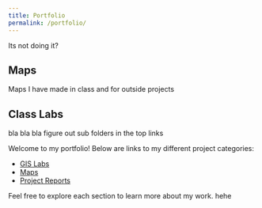 ```yaml
---
title: Portfolio
permalink: /portfolio/
---
```

Its not doing it?
## Maps
Maps I have made in class and for outside projects

## Class Labs
bla bla bla
figure out sub folders in the top links

Welcome to my portfolio! Below are links to my different project categories:

- [GIS Labs](/labs/)
- [Maps](https://my.usu.edu/dashboard)
- [Project Reports](https://afielder02.github.io/GISPortfolio/portfolio/maps/)

Feel free to explore each section to learn more about my work.
hehe
